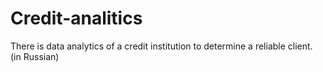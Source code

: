 # Credit-analitics
There is data analytics of a credit institution to determine a reliable client. (in Russian)
